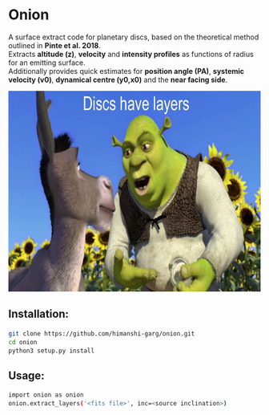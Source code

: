 # Onion
A surface extract code for planetary discs, based on the theoretical method outlined in **Pinte et al. 2018**.  
Extracts **altitude (z)**, **velocity** and **intensity profiles** as functions of radius for an emitting surface.  
Additionally provides quick estimates for **position angle (PA)**, **systemic velocity (v0)**, **dynamical centre (y0,x0)** and the **near facing side**.

<p align="center">
<img src="https://github.com/himanshi-garg/onion/blob/main/supplementary/shrek.jpg" width="600" height="400">
</p>

## Installation:
```bash
git clone https://github.com/himanshi-garg/onion.git
cd onion
python3 setup.py install
```

## Usage:
```bash
import onion as onion
onion.extract_layers('<fits file>', inc=<source inclination>)
```
